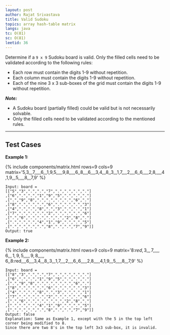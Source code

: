 ```yaml
---
layout: post
author: Rajat Srivastava
title: Valid Sudoku
topics: array hash-table matrix
langs: java
tc: O(81)
sc: O(81)
leetid: 36
---
```


Determine if a `9 x 9` Sudoku board is valid. Only the filled cells need to be validated according to the following rules:

- Each row must contain the digits 1-9 without repetition.
- Each column must contain the digits 1-9 without repetition.
- Each of the nine 3 x 3 sub-boxes of the grid must contain the digits 1-9 without repetition.

_**Note:**_
- A Sudoku board (partially filled) could be valid but is not necessarily solvable.
- Only the filled cells need to be validated according to the mentioned rules.

---

## Test Cases

**Example 1:** 

{% include components/matrix.html rows=9 cols=9 matrix='5,3,,,7,,,,,6,,,1,9,5,,,,,9,8,,,,,6,,8,,,,6,,,,3,4,,,8,,3,,,1,7,,,,2,,,,6,,6,,,,,2,8,,,,,4,1,9,,,5,,,,,8,,,7,9' %}
```
Input: board = 
[["5","3",".",".","7",".",".",".","."]
,["6",".",".","1","9","5",".",".","."]
,[".","9","8",".",".",".",".","6","."]
,["8",".",".",".","6",".",".",".","3"]
,["4",".",".","8",".","3",".",".","1"]
,["7",".",".",".","2",".",".",".","6"]
,[".","6",".",".",".",".","2","8","."]
,[".",".",".","4","1","9",".",".","5"]
,[".",".",".",".","8",".",".","7","9"]]
Output: true
```

**Example 2:**

{% include components/matrix.html rows=9 cols=9 matrix='8:$red,3,,,7,,,,,6,,,1,9,5,,,,,9,8,,,,,6,,8:$red,,,,6,,,,3,4,,,8,,3,,,1,7,,,,2,,,,6,,6,,,,,2,8,,,,,4,1,9,,,5,,,,,8,,,7,9' %}
```
Input: board = 
[["8","3",".",".","7",".",".",".","."]
,["6",".",".","1","9","5",".",".","."]
,[".","9","8",".",".",".",".","6","."]
,["8",".",".",".","6",".",".",".","3"]
,["4",".",".","8",".","3",".",".","1"]
,["7",".",".",".","2",".",".",".","6"]
,[".","6",".",".",".",".","2","8","."]
,[".",".",".","4","1","9",".",".","5"]
,[".",".",".",".","8",".",".","7","9"]]
Output: false
Explanation: Same as Example 1, except with the 5 in the top left corner being modified to 8. 
Since there are two 8's in the top left 3x3 sub-box, it is invalid.
```